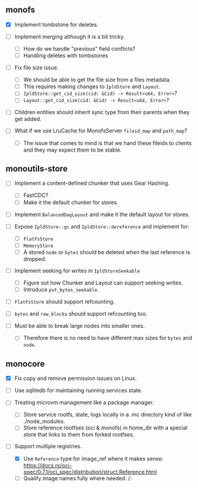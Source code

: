 ## monofs

- [x] Implement tombstone for deletes.

- [ ] Implement merging although it is a bit tricky.

  - [ ] How do we handle "previous" field conflicts?
  - [ ] Handling deletes with tombstones

- [ ] Fix file size issue.

  - [ ] We should be able to get the file size from a files metadata.
  - [ ] This requires making changes to `IpldStore` and `Layout`.
  - [ ] `IpldStore::get_cid_size(cid: &Cid) -> Result<u64, Error>`?
  - [ ] `Layout::get_cid_size(cid: &Cid) -> Result<u64, Error>`?

- [ ] Children entities should inherit sync type from their parents when they get added.

- [ ] What if we use LruCache for MonofsServer `fileid_map` and `path_map`?

  - [ ] The issue that comes to mind is that we hand these fileids to clients and they may expect them to be stable.

## monoutils-store

- [ ] Implement a content-defined chunker that uses Gear Hashing.

  - [ ] FastCDC?
  - [ ] Make it the default chunker for stores.

- [ ] Implement `BalancedDagLayout` and make it the default layout for stores.

- [ ] Expose `IpldStore::gc` and `IpldStore::dereference` and implement for:

  - [ ] `FlatFsStore`
  - [ ] `MemoryStore`
  - [ ] A stored `node` or `bytes` should be deleted when the last reference is dropped.

- [ ] Implement seeking for writes in `IpldStoreSeekable`

  - [ ] Figure out how Chunker and Layout can support seeking writes.
  - [ ] Introduce `put_bytes_seekable`.

- [ ] `FlatFsStore` should support refcounting.

- [ ] `bytes` and `raw_blocks` should support refcounting too.

- [ ] Must be able to break large nodes into smaller ones.

  - [ ] Therefore there is no need to have different max sizes for `bytes` and `node`.

## monocore

- [x] Fix copy and remove permission issues on Linux.

- [ ] Use sqlitedb for maintaining running services state.

- [ ] Treating microvm management like a package manager.

  - [ ] Store service rootfs, state, logs locally in a .mc directory kind of like ./node_modules.
  - [ ] Store reference rootfses (oci & monofs) in home_dir with a special store that links to them from forked rootfses.

- [ ] Support multiple registries.
  - [x] Use `Reference` type for image_ref where it makes sense: https://docs.rs/oci-spec/0.7.1/oci_spec/distribution/struct.Reference.html
  - [ ] Qualify image names fully where needed. <registry>/<repo>:<tag>
